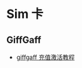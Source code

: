 # Sim 卡

## GiffGaff

- [giffgaff 充值激活教程](https://telegra.ph/How-to-Activate-your-giffgaff-SIM-card-10-29)
